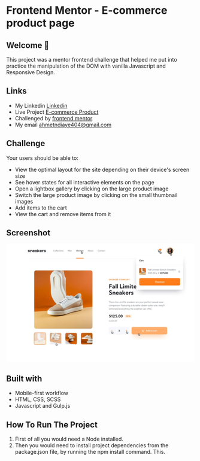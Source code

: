 # Frontend Mentor - E-commerce product page

## Welcome 🍃

This project was a mentor frontend challenge that helped me put into practice the manipulation of the DOM with vanilla Javascript and Responsive Design.

## Links
- My Linkedin [Linkedin](https://www.linkedin.com/in/mouhametndiaye/)
- Live Project [E-commerce Product](https://mouhametnd-ecommerce.netlify.app/)
- Challenged by [frontend mentor](https://www.frontendmentor.io/home)
- My email ahmetndiaye404@gmail.com

## Challenge  

Your users should be able to:

- View the optimal layout for the site depending on their device's screen size
- See hover states for all interactive elements on the page
- Open a lightbox gallery by clicking on the large product image
- Switch the large product image by clicking on the small thumbnail images
- Add items to the cart
- View the cart and remove items from it

## Screenshot
![Design preview for the E-commerce product page coding challenge](./assets/design/active-states-basket-filled.jpg)


## Built with

- Mobile-first workflow
- HTML, CSS, SCSS
- Javascript and Gulp.js

## How To Run The Project

1. First of all you would need a Node installed.
2. Then you would need to install project dependencies from the package.json file, by running the npm install command. This.






